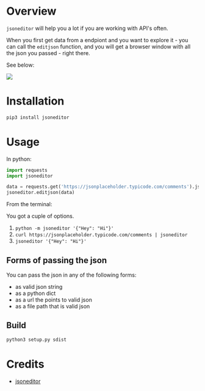 # Overview
`jsoneditor` will help you a lot if you are working with API's often.

When you first get data from a endpiont and you want to explore it - you can call the `editjson` function, and you will get a browser window with all the json you passed - right there.

See below:

![](https://res.cloudinary.com/dermasmid/image/upload/v1624745064/Screenshot_from_2021-06-27_01-02-58_qymcrb.png)


# Installation

```bash
pip3 install jsoneditor
```

# Usage

In python:
```python
import requests
import jsoneditor

data = requests.get('https://jsonplaceholder.typicode.com/comments').json()
jsoneditor.editjson(data)
```
From the terminal:

You got a cuple of options.

1. `python -m jsoneditor '{"Hey": "Hi"}'`
2. `curl https://jsonplaceholder.typicode.com/comments | jsoneditor`
3. `jsoneditor '{"Hey": "Hi"}'`

## Forms of passing the json

You can pass the json in any of the following forms:
* as valid json string
* as a python dict
* as a url the points to valid json
* as a file path that is valid json

## Build

```bash
python3 setup.py sdist
```

# Credits
* [jsoneditor](https://github.com/josdejong/jsoneditor)
